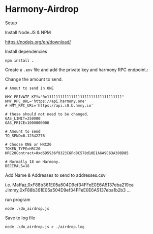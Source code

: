 # Harmony-Airdrop

Setup

Install Node.JS & NPM

https://nodejs.org/en/download/


Install dependencies

```
npm install .
```

Create a `.env` file and add the private key and harmony RPC endpoint.:

Change the amount to send.

```
# Amout to send in ONE

HMY_PRIVATE_KEY="0x1111111111111111111111111111111111"
HMY_RPC_URL='https://api.harmony.one'
# HMY_RPC_URL='https://api.s0.b.hmny.io'

# these should not need to be changed.
GAS_LIMIT=250000
GAS_PRICE=1000000000

# Amount to send
TO_SEND=0.12342276

# Choose ONE or HRC20
TOKEN_TYPE=HRC20
HRC20Contract=0xd6D5936f9323C6Fd8C578d10E1A6A9C63A308D85

# Normally 18 on Harmony.
DECIMALS=18

```

Add Name & Addresses to send to addresses.csv

i.e.
Maffaz,0xF88b361E05a504D9ef34FFeE0E6A5137eba219ca
Jimmy,0xF88b361E05a504D9ef34FFeE0E6A5137eba1b2b3
...

run program

```
node .\do_airdrop.js
```

Save to log file 
```
node .\do_airdrop.js > ./airdrop.log
```
